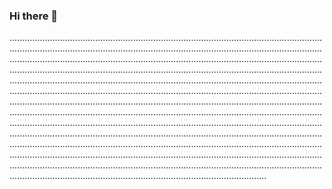 ### Hi there 👋

..................................................................................................................................................................................................................................................................................................................................................................................................................................................................................................................................................................................................................................................................................................................................................................................................................................................................................................................................................................................................................................................................................................................................................................................................................................................................................................................................................................................................................................................................................................................................................................................................................................................................................................................................................................................